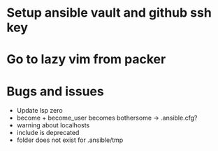 # Setup ansible vault and github ssh key

# Go to lazy vim from packer         

# Bugs and issues 
- Update lsp zero
- become + become_user becomes bothersome -> .ansible.cfg?
- warning about localhosts
- include is deprecated 
- folder does not exist for .ansible/tmp 

